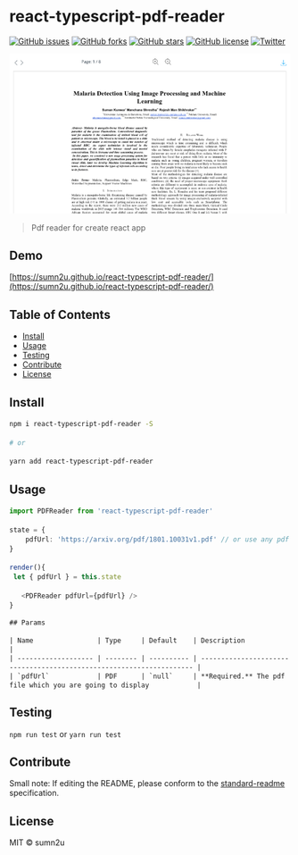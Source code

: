 # react-typescript-pdf-reader

[![GitHub issues](https://img.shields.io/github/issues/sumn2u/react-typescript-pdf-reader.svg)](https://github.com/sumn2u/react-typescript-pdf-reader/issues) [![GitHub forks](https://img.shields.io/github/forks/sumn2u/react-typescript-pdf-reader.svg)](https://github.com/sumn2u/react-typescript-pdf-reader/network) [![GitHub stars](https://img.shields.io/github/stars/sumn2u/react-typescript-pdf-reader.svg)](https://github.com/sumn2u/react-typescript-pdf-reader/stargazers) [![GitHub license](https://img.shields.io/github/license/sumn2u/react-typescript-pdf-reader.svg)](https://github.com/sumn2u/react-typescript-pdf-reader/blob/master/LICENSE) [![Twitter](https://img.shields.io/twitter/url/https/github.com/sumn2u/react-typescript-pdf-reader.svg?style=social)](https://twitter.com/intent/tweet?text=Wow:&url=https%3A%2F%2Fgithub.com%2Fsumn2u%2Freact-typescript-pdf-reader)

![banner](assests/react_pdf.png)

> Pdf reader for create react app



## Demo

[https://sumn2u.github.io/react-typescript-pdf-reader/](https://sumn2u.github.io/react-typescript-pdf-reader/)

## Table of Contents

- [Install](#install)
- [Usage](#usage)
- [Testing](#testing)
- [Contribute](#contribute)
- [License](#license)


## Install

```sh
npm i react-typescript-pdf-reader -S

# or

yarn add react-typescript-pdf-reader

```

## Usage

```ts
import PDFReader from 'react-typescript-pdf-reader'

state = {
    pdfUrl: 'https://arxiv.org/pdf/1801.10031v1.pdf' // or use any pdf url
}

render(){
 let { pdfUrl } = this.state

   <PDFReader pdfUrl={pdfUrl} />
}


```
```
## Params

| Name                | Type     | Default    | Description                                                          |
| ------------------- | -------- | ---------- | -------------------------------------------------------------------- |
| `pdfUrl`            | PDF      | `null`     | **Required.** The pdf file which you are going to display            |

```

## Testing

`npm run test` or `yarn run test`

## Contribute



Small note: If editing the README, please conform to the [standard-readme](https://github.com/RichardLitt/standard-readme) specification.

## License

MIT © sumn2u


